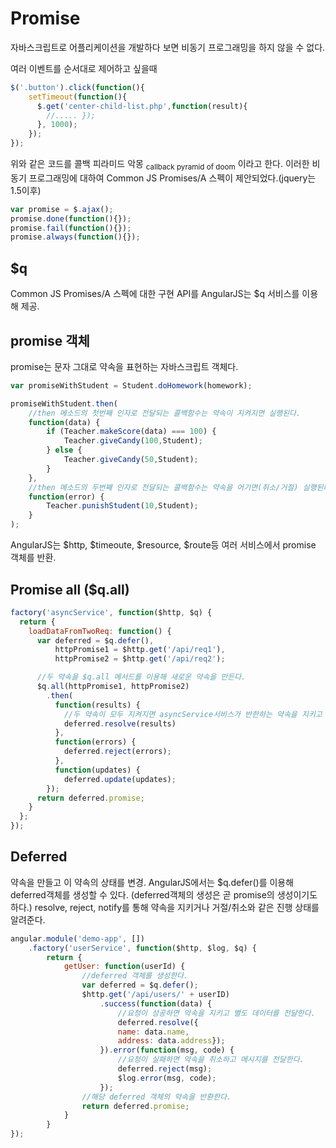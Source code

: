 # Promise
자바스크립트로 어플리케이션을 개발하다 보면 비동기 프로그래밍을 하지 않을 수 없다.

여러 이벤트를 순서대로 제어하고 싶을때

```javascript
$('.button').click(function(){
    setTimeout(function(){
      $.get('center-child-list.php',function(result){
        //..... });
      }, 1000);
    });
});
```
위와 같은 코드를 콜백 피라미드 악몽 <sub>callback pyramid of doom</sub> 이라고 한다.
이러한 비동기 프로그래밍에 대하여 Common JS Promises/A 스펙이 제안되었다.(jquery는 1.5이후)

```javascript
var promise = $.ajax();
promise.done(function(){});
promise.fail(function(){});
promise.always(function(){});
```

## $q
Common JS Promises/A 스펙에 대한 구현 API를 AngularJS는 $q 서비스를 이용해 제공.

## promise 객체
promise는 문자 그대로 약속을 표현하는 자바스크립트 객체다.

```javascript
var promiseWithStudent = Student.doHomework(homework);

promiseWithStudent.then(
    //then 메소드의 첫번째 인자로 전달되는 콜백함수는 약속이 지켜지면 실행된다.
    function(data) {
        if (Teacher.makeScore(data) === 100) {
            Teacher.giveCandy(100,Student);
        } else {
            Teacher.giveCandy(50,Student);
        }
    },
    //then 메소드의 두번째 인자로 전달되는 콜백함수는 약속을 어기면(취소/거절) 실행된다.
    function(error) {
        Teacher.punishStudent(10,Student);
    }
);
```
AngularJS는 $http, $timeoute, $resource, $route등 여러 서비스에서 promise 객체를 반환.

## Promise all ($q.all)

```javascript
factory('asyncService', function($http, $q) {
  return {
    loadDataFromTwoReq: function() {
      var deferred = $q.defer(),
          httpPromise1 = $http.get('/api/req1'),
          httpPromise2 = $http.get('/api/req2');

      //두 약속을 $q.all 메서드를 이용해 새로운 약속을 만든다.
      $q.all(httpPromise1, httpPromise2)
        .then(
          function(results) {
            //두 약속이 모두 지켜지면 asyncService서비스가 반한하는 약속을 지키고 두 약속이 전달하는 결과를 묶은 배열로 전달한다.
            deferred.resolve(results)
          },
          function(errors) {
            deferred.reject(errors);
          },
          function(updates) {
            deferred.update(updates);
        });
      return deferred.promise;
    }
  };
});
```

## Deferred
약속을 만들고 이 약속의 상태를 변경.
AngularJS에서는 $q.defer()를 이용해 deferred객체를 생성할 수 있다. (deferred객체의 생성은 곧 promise의 생성이기도 하다.)
resolve, reject, notify를 통해 약속을 지키거나 거절/취소와 같은 진행 상태를 알려준다.

```javascript
angular.module('demo-app', [])
    .factory('userService', function($http, $log, $q) {
        return {
            getUser: function(userId) {
                //deferred 객체를 생성한다.
                var deferred = $q.defer();
                $http.get('/api/users/' + userID)
                    .success(function(data) {
                        //요청이 성공하면 약속을 지키고 별도 데이터를 전달한다.
                        deferred.resolve({
                        name: data.name,
                        address: data.address});
                    }).error(function(msg, code) {
                        //요청이 실패하면 약속을 취소하고 메시지를 전달한다.
                        deferred.reject(msg);
                        $log.error(msg, code);
                    });
                //해당 deferred 객체의 약속을 반환한다.
                return deferred.promise;
            }
        }
});
```